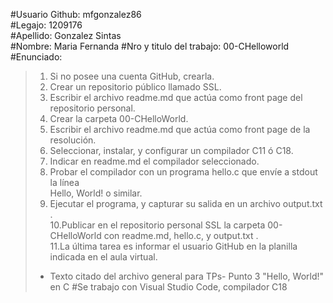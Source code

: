#Usuario Github: mfgonzalez86  
#Legajo: 1209176  
#Apellido: Gonzalez Sintas  
#Nombre:  Maria Fernanda
#Nro y titulo del trabajo: 00-CHelloworld  
#Enunciado:   
>1. Si no posee una cuenta GitHub, crearla.  
>2. Crear un repositorio público llamado SSL.  
>3. Escribir el archivo readme.md que actúa como front page del repositorio personal.  
>4. Crear la carpeta 00-CHelloWorld.  
>5. Escribir el archivo readme.md que actúa como front page de la resolución.  
>6. Seleccionar, instalar, y configurar un compilador C11 ó C18.  
>7. Indicar en readme.md el compilador seleccionado.  
>8. Probar el compilador con un programa hello.c que envíe a stdout la línea  
>Hello, World! o similar.  
>9. Ejecutar el programa, y capturar su salida en un archivo output.txt .  
>10.Publicar en el repositorio personal SSL la carpeta 00-CHelloWorld con readme.md, hello.c, y output.txt .  
>11.La última tarea es informar el usuario GitHub en la planilla indicada en el aula virtual.  
>- Texto citado del archivo general para TPs- Punto 3 "Hello, World!" en C
#Se trabajo con Visual Studio Code, compilador C18

